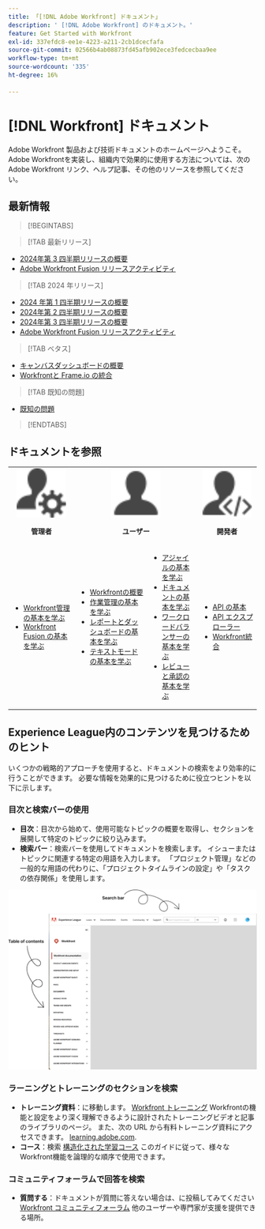 ```yaml
---
title: 「[!DNL Adobe Workfront] ドキュメント」
description: ' [!DNL Adobe Workfront] のドキュメント。'
feature: Get Started with Workfront
exl-id: 337efdc8-ee1e-4223-a211-2cb1dcecfafa
source-git-commit: 02566b4ab08873fd45afb902ece3fedcecbaa9ee
workflow-type: tm+mt
source-wordcount: '335'
ht-degree: 16%

---
```


# [!DNL Workfront] ドキュメント

Adobe Workfront 製品および技術ドキュメントのホームページへようこそ。Adobe Workfrontを実装し、組織内で効果的に使用する方法については、次のAdobe Workfront リンク、ヘルプ記事、その他のリソースを参照してください。

## 最新情報

>[!BEGINTABS]

>[!TAB 最新リリース]

* [2024年第 3 四半期リリースの概要](/help/quicksilver/product-announcements/product-releases/24-q3-release-activity/24-q3-release-overview.md)
* [Adobe Workfront Fusion リリースアクティビティ](/help/quicksilver/product-announcements/product-releases/fusion-release-activity/fusion-release-activity.md)

>[!TAB 2024 年リリース]

* [2024 年第 1 四半期リリースの概要](/help/quicksilver/product-announcements/product-releases/24-q1-release-activity/24-q1-release-overview.md)
* [2024年第 2 四半期リリースの概要](/help/quicksilver/product-announcements/product-releases/24-q2-release-activity/24-q2-release-overview.md)
* [2024年第 3 四半期リリースの概要](/help/quicksilver/product-announcements/product-releases/24-q3-release-activity/24-q3-release-overview.md)
* [Adobe Workfront Fusion リリースアクティビティ](/help/quicksilver/product-announcements/product-releases/fusion-release-activity/fusion-release-activity.md)

>[!TAB ベタス]

* [キャンバスダッシュボードの概要](/help/quicksilver/reports-and-dashboards/dashboards/creating-and-managing-dashboards/canvas-dashboards-overview.md)
* [Workfrontと Frame.io の統合](/help/quicksilver/review-and-approve-work/Documents/wf-frame-alpha.md)

>[!TAB 既知の問題]

* [既知の問題](https://experienceleague.adobe.com/en/docs/workfront-known-issues/issues/overview)


>[!ENDTABS]


## ドキュメントを参照

<table>

<tr tr style="border: 0;">
    <td style="text-align: center;"><img src="assets/admin.svg" style="width: 100px; height: 100px;"><p><b>管理者</b></p></td>
    <td colspan="2" style="text-align: center;"><img src="assets/user.svg" style="width: 100px; height: 100px;"><p><b>ユーザー</b></p></td>
    <td style="text-align: center;"><img src="assets/developer.svg" style="width: 100px; height: 100px;"><p><b>開発者</b></p></td>
  </tr>
  <tr tr style="border: 0;">
    <td>
    <ul>
    <li><a href="/help/quicksilver/administration-and-setup/get-started-wf-administration/get-started-with-wf-administration.md">Workfront管理の基本を学ぶ</a></li>
    <li><a href="/help/quicksilver/workfront-fusion/get-started/get-started.md">Workfront Fusion の基本を学ぶ</li>
    </ul>
 </td>
    <td>
        <ul>
        <li><a href="/help/quicksilver/workfront-basics/workfront-basics.md">Workfrontの概要</a></li>
        <li><a href="/help/quicksilver/manage-work/manage-work.md">作業管理の基本を学ぶ</a></li>
        <li><a href="/help/quicksilver/reports-and-dashboards/reports-and-dashboards-overview.md">レポートとダッシュボードの基本を学ぶ</a></li>
        <li><a href="/help/quicksilver/reports-and-dashboards/reports/text-mode/text-mode-resources.md">テキストモードの基本を学ぶ</a></li>
        </ul>
    </td>
    <td><ul>
        <li><a href="/help/quicksilver/agile/agile-overview.md">アジャイルの基本を学ぶ</a></li>
        <li><a href="/help/quicksilver/documents/documents-overview.md">ドキュメントの基本を学ぶ</a></li>
        <li><a href="/help/quicksilver/resource-mgmt/workload-balancer/workload-balancer.md">ワークロードバランサーの基本を学ぶ</a></li>
        <li><a href="/help/quicksilver/resource-mgmt/workload-balancer/overview-workload-balancer.md">レビューと承認の基本を学ぶ</a></li>
        </ul></td>
    <td><ul>
        <li><a href="/help/quicksilver/wf-api/general/api-basics.md">API の基本</a></li>
        <li><a href="https://developer.adobe.com/workfront/api-explorer/">API エクスプローラー</a></li>
        <li><a href="/help/quicksilver/workfront-integrations-and-apps/workfront-integrations.md">Workfront統合</a></li>
        </ul></td>
  </tr>
</table>

## Experience League内のコンテンツを見つけるためのヒント

いくつかの戦略的アプローチを使用すると、ドキュメントの検索をより効率的に行うことができます。 必要な情報を効果的に見つけるために役立つヒントを以下に示します。

### 目次と検索バーの使用

* **目次**：目次から始めて、使用可能なトピックの概要を取得し、セクションを展開して特定のトピックに絞り込みます。
* **検索バー**：検索バーを使用してドキュメントを検索します。 イシューまたはトピックに関連する特定の用語を入力します。 「プロジェクト管理」などの一般的な用語の代わりに、「プロジェクトタイムラインの設定」や「タスクの依存関係」を使用します。

![](assets/exl-site-nav.png)

### ラーニングとトレーニングのセクションを検索

* **トレーニング資料**：に移動します。 [Workfront トレーニング](https://experienceleague.adobe.com/en/browse/workfront) Workfrontの機能と設定をより深く理解できるように設計されたトレーニングビデオと記事のライブラリのページ。 また、次の URL から有料トレーニング資料にアクセスできます。 [learning.adobe.com](http://learning.adobe.com/).
* **コース**：検索 [構造化された学習コース](https://experienceleague.adobe.com/home?Solution=Workfront#courses) このガイドに従って、様々なWorkfront機能を論理的な順序で使用できます。

### コミュニティフォーラムで回答を検索

* **質問する**：ドキュメントが質問に答えない場合は、に投稿してみてください [Workfront コミュニティフォーラム](https://experienceleaguecommunities.adobe.com/t5/workfront/ct-p/workfront?profile.language=en) 他のユーザーや専門家が支援を提供できる場所。